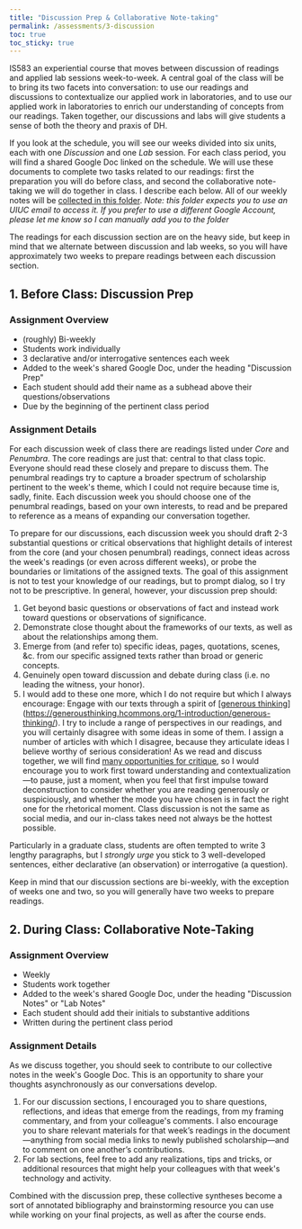 ```yaml
---
title: "Discussion Prep & Collaborative Note-taking"
permalink: /assessments/3-discussion
toc: true
toc_sticky: true
---
```


IS583 an experiential course that moves between discussion of readings and applied lab sessions week-to-week. A central goal of the class will be to bring its two facets into conversation: to use our readings and discussions to contextualize our applied work in laboratories, and to use our applied work in laboratories to enrich our understanding of concepts from our readings. Taken together, our discussions and labs will give students a sense of both the theory and praxis of DH.

If you look at the schedule, you will see our weeks divided into six units, each with one _Discussion_ and one _Lab_ session. For each class period, you will find a shared Google Doc linked on the schedule. We will use these documents to complete two tasks related to our readings: first the preparation you will do before class, and second the collaborative note-taking we will do together in class. I describe each below. All of our weekly notes will be [collected in this folder](https://drive.google.com/drive/folders/1kekQ8eUi-hBZ-jAk0-dey7NoVUgcBk3s?usp=sharing). _Note: this folder expects you to use an UIUC email to access it. If you prefer to use a different Google Account, please let me know so I can manually add you to the folder_

The readings for each discussion section are on the heavy side, but keep in mind that we alternate between discussion and lab weeks, so you will have approximately two weeks to prepare readings between each discussion section. 

## 1. Before Class: Discussion Prep

### Assignment Overview

+ (roughly) Bi-weekly
+ Students work individually
+ 3 declarative and/or interrogative sentences each week
+ Added to the week's shared Google Doc, under the heading "Discussion Prep"
+ Each student should add their name as a subhead above their questions/observations
+ Due by the beginning of the pertinent class period

### Assignment Details

For each discussion week of class there are readings listed under _Core_ and _Penumbra_. The core readings are just that: central to that class topic. Everyone should read these closely and prepare to discuss them. The penumbral readings try to capture a broader spectrum of scholarship pertinent to the week's theme, which I could not require because time is, sadly, finite. Each discussion week you should choose one of the penumbral readings, based on your own interests, to read and be prepared to reference as a means of expanding our conversation together.

To prepare for our discussions, each discussion week you should draft 2-3 substantial questions or critical observations that highlight details of interest from the core (and your chosen penumbral) readings, connect ideas across the week's readings (or even across different weeks), or probe the boundaries or limitations of the assigned texts. The goal of this assignment is not to test your knowledge of our readings, but to prompt dialog, so I try not to be prescriptive. In general, however, your discussion prep should:

1.  Get beyond basic questions or observations of fact and instead work toward questions or observations of significance.
2.  Demonstrate close thought about the frameworks of our texts, as well as about the relationships among them.
3.  Emerge from (and refer to) specific ideas, pages, quotations, scenes, &c. from our specific assigned texts rather than broad or generic concepts.
4.  Genuinely open toward discussion and debate during class (i.e. no leading the witness, your honor).
5.  I would add to these one more, which I do not require but which I always encourage: Engage with our texts through a spirit of [[generous thinking](https://generousthinking.hcommons.org/1-introduction/critique-and-competition/)](https://generousthinking.hcommons.org/1-introduction/generous-thinking/). I try to include a range of perspectives in our readings, and you will certainly disagree with some ideas in some of them. I assign a number of articles with which I disagree, because they articulate ideas I believe worthy of serious consideration! As we read and discuss together, we will find [many opportunities for critique](https://generousthinking.hcommons.org/1-introduction/critique-and-competition/), so I would encourage you to work first toward understanding and contextualization—to pause, just a moment, when you feel that first impulse toward deconstruction to consider whether you are reading generously or suspiciously, and whether the mode you have chosen is in fact the right one for the rhetorical moment. Class discussion is not the same as social media, and our in-class takes need not always be the hottest possible.

Particularly in a graduate class, students are often tempted to write 3 lengthy paragraphs, but I _strongly urge_ you stick to 3 well-developed sentences, either declarative (an observation) or interrogative (a question). 

Keep in mind that our discussion sections are bi-weekly, with the exception of weeks one and two, so you will generally have two weeks to prepare readings.

## 2. During Class: Collaborative Note-Taking

### Assignment Overview

+ Weekly
+ Students work together
+ Added to the week's shared Google Doc, under the heading "Discussion Notes" or "Lab Notes"
+ Each student should add their initials to substantive additions
+ Written during the pertinent class period

### Assignment Details

As we discuss together, you should seek to contribute to our collective notes in the week's Google Doc. This is an opportunity to share your thoughts asynchronously as our conversations develop. 

1. For our discussion sections, I encouraged you to share questions, reflections, and ideas that emerge from the readings, from my framing commentary, and from your colleague's comments. I also encourage you to share relevant materials for that week’s readings in the document—anything from social media links to newly published scholarship—and to comment on one another’s contributions.
2. For lab sections, feel free to add any realizations, tips and tricks, or additional resources that might help your colleagues with that week's technology and activity. 

Combined with the discussion prep, these collective syntheses become a sort of annotated bibliography and brainstorming resource you can use while working on your final projects, as well as after the course ends.